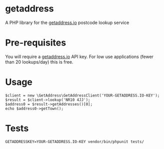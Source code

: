 # getaddress
A PHP library for the [getaddress.io](http://getaddress.io) postcode lookup service

# Pre-requisites
You will require a [getaddress.io](http://getaddress.io) API key.  For low use applications (fewer than 20 lookups/day) this is free.

# Usage
    $client = new \GetAddress\GetAddressClient('YOUR-GETADDRESS.IO-KEY');
    $result = $client->lookup('NR10 4JJ');
    $address0 = $result->getAddresses()[0];
    echo $address0->getTown();

# Tests
    GETADDRESSKEY=YOUR-GETADDRESS.IO-KEY vendor/bin/phpunit tests/
